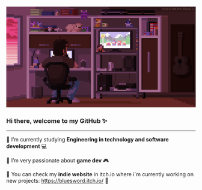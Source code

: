 ![](https://github.com/Fran804/Fran804/blob/main/GameDev.gif)

### Hi there, welcome to my GitHub ✨
---

:small_blue_diamond: I’m currently studying **Engineering in technology and software development** :computer:


:small_blue_diamond: I’m very passionate about **game dev** :video_game:


:small_blue_diamond: You can check my **indie website** in itch.io where i´m currently working on new projects: <https://bluesword.itch.io/> :space_invader:
